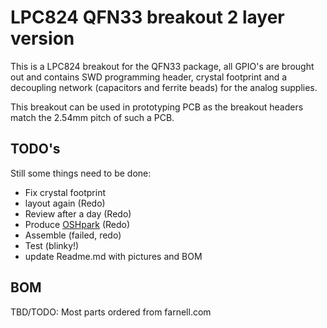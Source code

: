 # LPC824 QFN33 breakout 2 layer version
This is a LPC824 breakout for the QFN33 package, all GPIO's are brought out and contains SWD programming header, crystal footprint and a decoupling network (capacitors and ferrite beads) for the analog supplies.

This breakout can be used in prototyping PCB as the breakout headers match the 2.54mm pitch of such a PCB.
## TODO's
Still some things need to be done:
* Fix crystal footprint
* layout again (Redo)
* Review after a day (Redo)
* Produce [OSHpark](https://oshpark.com/shared_projects/i9AZPwPX) (Redo)
* Assemble (failed, redo)
* Test (blinky!)
* update Readme.md with pictures and BOM
## BOM
TBD/TODO: Most parts ordered from farnell.com

